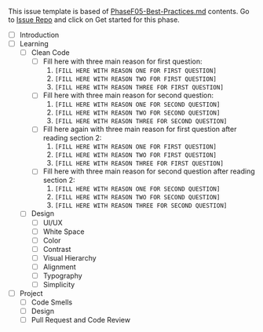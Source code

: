 This issue template is based of [PhaseF05-Best-Practices.md](./PhaseF05-Best-Practices.md) contents. Go to [Issue Repo](https://github.com/Star-Academy/codestar-intern-issues/issues/new/choose) and click on Get started for this phase.

- [ ] Introduction
- [ ] Learning
  - [ ] Clean Code
    - [ ] Fill here with three main reason for first question:
      1. `[FILL HERE WITH REASON ONE FOR FIRST QUESTION]`
      1. `[FILL HERE WITH REASON TWO FOR FIRST QUESTION]`
      1. `[FILL HERE WITH REASON THREE FOR FIRST QUESTION]`
    - [ ] Fill here with three main reason for second question:
      1. `[FILL HERE WITH REASON ONE FOR SECOND QUESTION]`
      1. `[FILL HERE WITH REASON TWO FOR SECOND QUESTION]`
      1. `[FILL HERE WITH REASON THREE FOR SECOND QUESTION]`
    - [ ] Fill here again with three main reason for first question after reading section 2:
      1. `[FILL HERE WITH REASON ONE FOR FIRST QUESTION]`
      1. `[FILL HERE WITH REASON TWO FOR FIRST QUESTION]`
      1. `[FILL HERE WITH REASON THREE FOR FIRST QUESTION]`
    - [ ] Fill here with three main reason for second question after reading section 2:
      1. `[FILL HERE WITH REASON ONE FOR SECOND QUESTION]`
      1. `[FILL HERE WITH REASON TWO FOR SECOND QUESTION]`
      1. `[FILL HERE WITH REASON THREE FOR SECOND QUESTION]`
  - [ ] Design
    - [ ] UI/UX
    - [ ] White Space
    - [ ] Color
    - [ ] Contrast
    - [ ] Visual Hierarchy
    - [ ] Alignment
    - [ ] Typography
    - [ ] Simplicity
- [ ] Project
  - [ ] Code Smells
  - [ ] Design
  - [ ] Pull Request and Code Review

